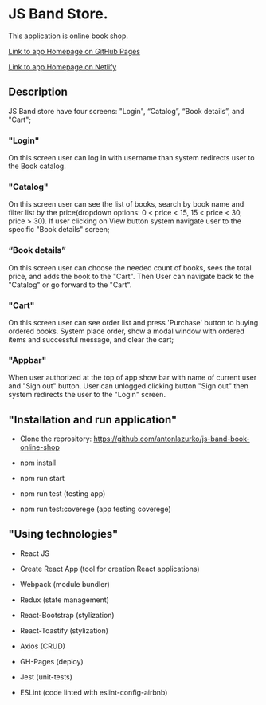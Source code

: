 # JS Band Store.

This application is online book shop.

[Link to app Homepage on GitHub Pages](https://antonlazurko.github.io/js-band-book-online-shop "JS Band Book online shop")

[Link to app Homepage on Netlify](https://jsband-book-store.netlify.app/ "JS Band Book online shop")
 
## Description

JS Band store have four screens: "Login", “Catalog”, “Book details”, and "Cart";

### "Login"

On this screen user can log in with username than system redirects user to the Book catalog.

### "Catalog"

On this screen user can see the list of books, search by book name and filter list by the price(dropdown options: 0 < price < 15, 15 < price < 30, price > 30). If user clicking on View button system navigate user to the specific "Book details" screen;

### “Book details”

On this screen user can choose the needed count of books, sees the total price, and adds the book to the "Cart". Then User can navigate back to the "Catalog" or go forward to the "Cart".

### "Cart"

On this screen user can see order list and press 'Purchase' button to buying ordered books.
System place order, show a modal window with ordered items and successful message, and clear the cart;

### "Appbar"

When user authorized at the top of app show bar with name of current user and "Sign out" button. User can unlogged clicking button "Sign out" then  system redirects the user to the "Login" screen.

## "Installation and run application"

- Clone the reprository: https://github.com/antonlazurko/js-band-book-online-shop

- npm install

- npm run start

- npm run test (testing app)

- npm run test:coverege (app testing coverege)


## "Using technologies"

- React JS

- Create React App (tool for creation React applications)

- Webpack (module bundler)

- Redux (state management)

- React-Bootstrap (stylization)

- React-Toastify (stylization)

- Axios (CRUD)

- GH-Pages (deploy)

- Jest (unit-tests)

- ESLint (code linted with eslint-config-airbnb)
